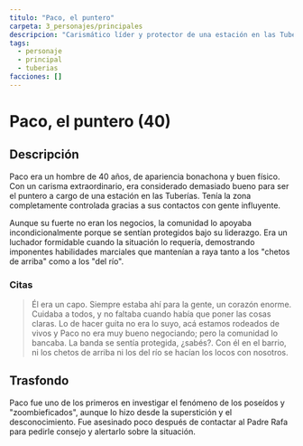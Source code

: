 ```yaml
---
titulo: "Paco, el puntero"
carpeta: 3_personajes/principales
descripcion: "Carismático líder y protector de una estación en las Tuberías, respetado por su comunidad y con contactos en las altas esferas."
tags:
  - personaje
  - principal
  - tuberias
facciones: []
---
```


# Paco, el puntero (40)

## Descripción

Paco era un hombre de 40 años, de apariencia bonachona y buen físico. Con un carisma extraordinario, era considerado demasiado bueno para ser el puntero a cargo de una estación en las Tuberías. Tenía la zona completamente controlada gracias a sus contactos con gente influyente.

Aunque su fuerte no eran los negocios, la comunidad lo apoyaba incondicionalmente porque se sentían protegidos bajo su liderazgo. Era un luchador formidable cuando la situación lo requería, demostrando imponentes habilidades marciales que mantenían a raya tanto a los "chetos de arriba" como a los "del río".

### Citas

> Él era un capo. Siempre estaba ahí para la gente, un corazón enorme. Cuidaba a todos, y no faltaba cuando había que poner las cosas claras. Lo de hacer guita no era lo suyo, acá estamos rodeados de vivos y Paco no era muy bueno negociando; pero la comunidad lo bancaba. La banda se sentía protegida, ¿sabés?. Con él en el barrio, ni los chetos de arriba ni los del río se hacían los locos con nosotros.

## Trasfondo

Paco fue uno de los primeros en investigar el fenómeno de los poseídos y "zoombieficados", aunque lo hizo desde la superstición y el desconocimiento. Fue asesinado poco después de contactar al Padre Rafa para pedirle consejo y alertarlo sobre la situación. 